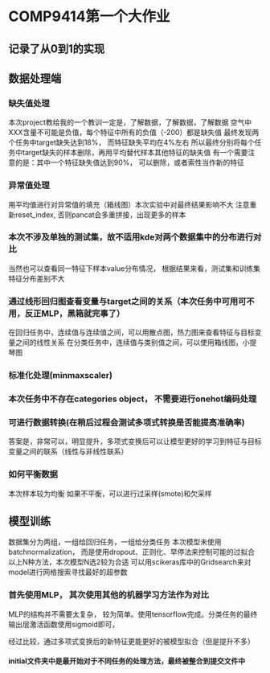 # COMP9414第一个大作业
## 记录了从0到1的实现


## 数据处理端

### 缺失值处理 
本次project教给我的一个教训一定是，了解数据，了解数据，了解数据
空气中XXX含量不可能是负值，每个特征中所有的负值（-200）都是缺失值
最终发现两个任务中target缺失达到18%， 而特征缺失平均在4%左右
所以最终分别将每个任务中target缺失的样本删除，再用平均替代样本其他特征的缺失值
有一个需要注意的是：其中一个特征缺失值达到90%， 可以删除，或者索性当作新的特征


### 异常值处理
用平均值进行对异常值的填充（箱线图）本次实验中对最终结果影响不大
注意重新reset_index, 否则pancat会多重拼接，出现更多的样本

### 本次不涉及单独的测试集，故不适用kde对两个数据集中的分布进行对比
当然也可以查看同一特征下样本value分布情况， 根据结果来看，测试集和训练集特征分布差别不大

### 通过线形回归图查看变量与target之间的关系（本次任务中可用可不用，反正MLP，黑箱就完事了）
在回归任务中，连续值与连续值之间，可以用散点图，热力图来查看特征与目标变量之间的线性关系
在分类任务中，连续值与类别值之间，可以使用箱线图，小提琴图

### 标准化处理(minmaxscaler)

### 本次任务中不存在categories object， 不需要进行onehot编码处理

### 可进行数据转换(在稍后过程会测试多项式转换是否能提高准确率)
答案是，非常可以，明显提升，多项式变换后可以让模型更好的学习到特征与目标变量之间的联系（线性与非线性联系）

### 如何平衡数据
本次样本较为均衡
如果不平衡，可以进行过采样(smote)和欠采样

## 模型训练
数据集分为两组，一组给回归任务，一组给分类任务
本次模型未使用batchnormalization， 而是使用dropout、正则化、早停法来控制可能的过拟合
以上N种方法，本次模型N选2较为合适
可以用scikeras库中的Gridsearch来对model进行网格搜索寻找最好的超参数

### 首先使用MLP， 其次使用其他的机器学习方法作为对比
MLP的结构并不需要太复杂， 较为简单。使用tensorflow完成。分类任务的最终输出层激活函数使用sigmoid即可，

经过比较，通过多项式变换后的新特征更能更好的被模型拟合（但是提升不多）
#### initial文件夹中是最开始对于不同任务的处理方法，最终被整合到提交文件中
